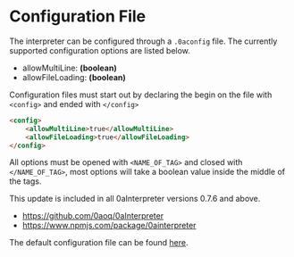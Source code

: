 # Configuration File

The interpreter can be configured through a `.0aconfig` file. The currently supported configuration options are listed below.

- allowMultiLine: **(boolean)**
- allowFileLoading: **(boolean)**

Configuration files must start out by declaring the begin on the file with `<config>` and ended with `</config>`

```html
<config>
    <allowMultiLine>true</allowMultiLine>
    <allowFileLoading>true</allowFileLoading>
</config>
```

All options must be opened with `<NAME_OF_TAG>` and closed with `</NAME_OF_TAG>`, most options will take a boolean value inside the middle of the tags.

This update is included in all 0aInterpreter versions 0.7.6 and above.
- https://github.com/0aoq/0aInterpreter
- https://www.npmjs.com/package/0ainterpreter

The default configuration file can be found [here](https://github.com/0aoq/0aInterpreter/blob/main/.0aconfig).
